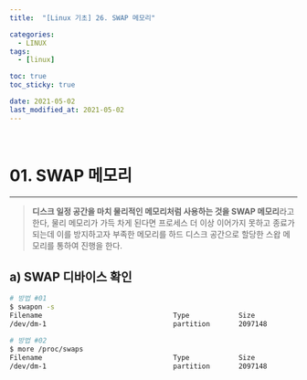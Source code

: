 ```yaml
---
title:  "[Linux 기초] 26. SWAP 메모리" 

categories:
  - LINUX
tags:
  - [linux]

toc: true
toc_sticky: true

date: 2021-05-02
last_modified_at: 2021-05-02
---
```

<br>

# 01. SWAP 메모리
---

<style>
table {
    font-size: 12pt;
}
table th:first-of-type {
    width: 5%;
}
table th:nth-of-type(2) {
    width: 15%;
}
table th:nth-of-type(3) {
    width: 50%;
}
table th:nth-of-type(4) {
    width: 30%;
}
big {
    font-size: 15pt;
}
</style>

> **디스크 일정 공간을 마치 물리적인 메모리처럼 사용하는 것을 SWAP 메모리**라고 한다, 물리 메모리가 가득 차게 된다면 프로세스 더 이상 이어가지 못하고 종료가 되는데 이를 방지하고자 부족한 메모리를 하드 디스크 공간으로 할당한 스왑 메모리를 통하여 진행을 한다.

<bt>

## a) SWAP 디바이스 확인

```bash
# 방법 #01
$ swapon -s
Filename                                Type            Size            Used            Priority
/dev/dm-1                               partition       2097148         0               -2

# 방법 #02
$ more /proc/swaps
Filename                                Type            Size            Used            Priority
/dev/dm-1                               partition       2097148         0               -2
```

